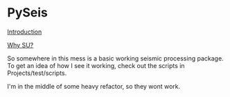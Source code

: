 PySeis
======

[Introduction](https://github.com/stuliveshere/PySeis/blob/master/notebooks/1.0%20Introduction%20to%20PySeis.ipynb)

[Why SU?](https://github.com/stuliveshere/PySeis/blob/master/notebooks/2.0%20The%20SU%20interface.ipynb)

So somewhere in this mess is a basic working seismic processing package.  To get an idea of how I see it working, check out the scripts in Projects/test/scripts.

I'm in the middle of some heavy refactor, so they wont work.